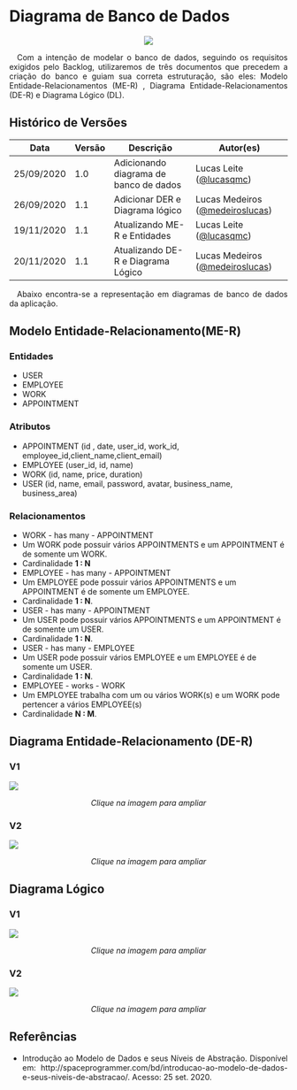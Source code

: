 # Diagrama de Banco de Dados

<div style="display: flex; justify-content: center; align-items:center;">
    <img src="https://unbarqdsw.github.io/2020.1_G11_SYA/assets/modelagem/diagram.png">
</div>

<p align="justify">&emsp;Com a intenção de modelar o banco de dados, seguindo os requisitos exigidos pelo Backlog, utilizaremos de três documentos que precedem a criação do banco e guiam sua correta estruturação, são eles: Modelo Entidade-Relacionamentos (ME-R) , Diagrama Entidade-Relacionamentos (DE-R) e Diagrama Lógico (DL).</p>

## **Histórico de Versões**
Data | Versão | Descrição | Autor(es) 
---- | ----------- | ------ | ---------
25/09/2020 | 1.0 | Adicionando diagrama de banco de dados| Lucas Leite ([@lucasqmc](http://github.com/lucasqmc)) |
26/09/2020 | 1.1 | Adicionar DER e Diagrama lógico | Lucas Medeiros ([@medeiroslucas](http://github.com/medeiroslucas)) |
19/11/2020 | 1.1 | Atualizando ME-R e Entidades | Lucas Leite ([@lucasqmc](http://github.com/lucasqmc)) |
20/11/2020 | 1.1 | Atualizando DE-R e Diagrama Lógico | Lucas Medeiros ([@medeiroslucas](http://github.com/medeiroslucas)) |
 
<p align="justify">&emsp;Abaixo encontra-se a representação em diagramas de banco de dados da aplicação.</p>

## **Modelo Entidade-Relacionamento(ME-R)**

### **Entidades**

* USER
* EMPLOYEE
* WORK
* APPOINTMENT


### **Atributos**

* APPOINTMENT (id , date, user_id, work_id, employee_id,client_name,client_email) 
* EMPLOYEE (user_id, id, name)
* WORK (id, name, price, duration)
* USER (id, name, email, password, avatar, business_name, business_area)

### **Relacionamentos**

* WORK - has many - APPOINTMENT
 * Um WORK pode possuir vários APPOINTMENTS e um APPOINTMENT é de somente um WORK.
 * Cardinalidade **1 : N**
* EMPLOYEE - has many - APPOINTMENT
 * Um EMPLOYEE pode possuir vários APPOINTMENTS e um APPOINTMENT é de somente um EMPLOYEE.
 * Cardinalidade **1 : N**.
* USER - has many - APPOINTMENT
 * Um USER pode possuir vários APPOINTMENTS e um APPOINTMENT é de somente um USER.
 * Cardinalidade **1 : N**.
* USER - has many - EMPLOYEE
 * Um USER pode possuir vários EMPLOYEE e um EMPLOYEE é de somente um USER.
 * Cardinalidade **1 : N**.
* EMPLOYEE - works - WORK
 * Um EMPLOYEE trabalha com um ou vários WORK(s) e um WORK pode pertencer a vários EMPLOYEE(s)
 * Cardinalidade **N : M**.

## **Diagrama Entidade-Relacionamento (DE-R)**

### V1
[![](https://unbarqdsw.github.io/2020.1_G11_SYA/assets/modelagem/DER_PYA.png)](https://unbarqdsw.github.io/2020.1_G11_SYA/assets/modelagem/DER_PYA.png)
<p align="center"><i>Clique na imagem para ampliar</i></p>

### V2
[![](https://unbarqdsw.github.io/2020.1_G11_SYA/assets/modelagem/DER_SYA_V2.png)](https://unbarqdsw.github.io/2020.1_G11_SYA/assets/modelagem/DER_SYA_V2.png)
<p align="center"><i>Clique na imagem para ampliar</i></p>

## **Diagrama Lógico**

### V1
[![](https://unbarqdsw.github.io/2020.1_G11_SYA/assets/modelagem/Logico_SYA.png)](https://unbarqdsw.github.io/2020.1_G11_SYA/assets/modelagem/Logico_SYA.png)
<p align="center"><i>Clique na imagem para ampliar</i></p>

### V2
[![](https://unbarqdsw.github.io/2020.1_G11_SYA/assets/modelagem/Logico_SYA_V2.png)](https://unbarqdsw.github.io/2020.1_G11_SYA/assets/modelagem/Logico_SYA_V2.png)
<p align="center"><i>Clique na imagem para ampliar</i></p>

## **Referências**
 * <p align="justify">Introdução ao Modelo de Dados e seus Níveis de Abstração. Disponível em: http://spaceprogrammer.com/bd/introducao-ao-modelo-de-dados-e-seus-niveis-de-abstracao/. Acesso: 25 set. 2020.</p>
